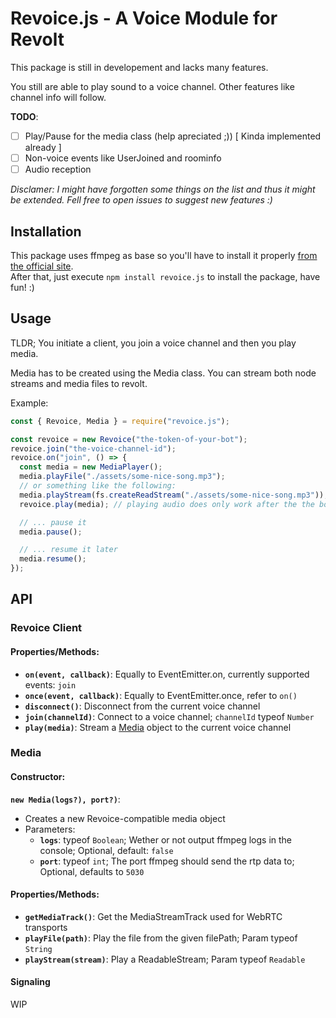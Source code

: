 # Revoice.js - A Voice Module for Revolt

This package is still in developement and lacks many features.

You still are able to play sound to a voice channel. Other features like channel info will follow.

**TODO**:

- [ ] Play/Pause for the media class (help apreciated ;)) [ Kinda implemented already ]
- [ ] Non-voice events like UserJoined and roominfo
- [ ] Audio reception

*Disclamer: I might have forgotten some things on the list and thus it might be extended. Fell free to open issues to suggest new features :)*

## Installation

This package uses ffmpeg as base so you'll have to install it properly [from the official site](https://ffmpeg.org/).  
After that, just execute `npm install revoice.js` to install the package, have fun! :)

## Usage

TLDR; You initiate a client, you join a voice channel and then you play media.

Media has to be created using the Media class. You can stream both node streams and media files to revolt.

Example:

```JavaScript
const { Revoice, Media } = require("revoice.js");

const revoice = new Revoice("the-token-of-your-bot");
revoice.join("the-voice-channel-id");
revoice.on("join", () => {
  const media = new MediaPlayer();
  media.playFile("./assets/some-nice-song.mp3");
  // or something like the following:
  media.playStream(fs.createReadStream("./assets/some-nice-song.mp3"));
  revoice.play(media); // playing audio does only work after the the bot joined the voice channel

  // ... pause it
  media.pause();

  // ... resume it later
  media.resume();
});
```

## API

### Revoice Client

#### Properties/Methods:

- **`on(event, callback)`**: Equally to EventEmitter.on, currently supported events: `join`
- **`once(event, callback)`**: Equally to EventEmitter.once, refer to `on()`
- **`disconnect()`**: Disconnect from the current voice channel
- **`join(channelId)`**: Connect to a voice channel; `channelId` typeof `Number`
- **`play(media)`**: Stream a [Media](#Media) object to the current voice channel

### Media

#### Constructor:

**`new Media(logs?), port?)`**:

- Creates a new Revoice-compatible media object
- Parameters:
  - **`logs`**: typeof `Boolean`; Wether or not output ffmpeg logs in the console; Optional, default: `false`
  - **`port`**: typeof `int`; The port ffmpeg should send the rtp data to; Optional, defaults to `5030`

#### Properties/Methods:

- **`getMediaTrack()`**: Get the MediaStreamTrack used for WebRTC transports
- **`playFile(path)`**: Play the file from the given filePath; Param typeof `String`
- **`playStream(stream)`**: Play a ReadableStream; Param typeof `Readable`

#### Signaling

WIP

